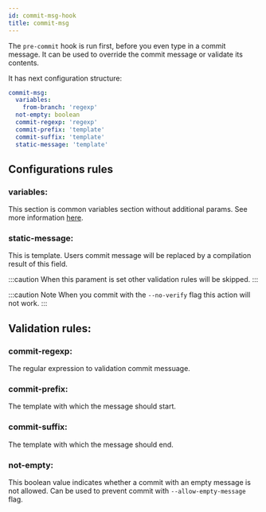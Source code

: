 ```yaml
---
id: commit-msg-hook
title: commit-msg
---
```


The `pre-commit` hook is run first, before you even type in a commit message. It can be used to override the commit message or validate its contents.

It has next configuration structure:

```yaml
commit-msg:
  variables:
    from-branch: 'regexp'
  not-empty: boolean
  commit-regexp: 'regexp'
  commit-prefix: 'template'
  commit-suffix: 'template'
  static-message: 'template'
```

## Configurations rules

### variables:
This section is common variables section without additional params. See more information [here](./../variables.md).

### static-message:
This is template. Users commit message will be replaced by a compilation result of this field.

:::caution
When this parament is set other validation rules will be skipped.
:::

:::caution Note
When you commit with the `--no-verify` flag this action will not work.
:::

## Validation rules:

### commit-regexp:
The regular expression to validation commit messuage.

### commit-prefix:
The template with which the message should start.

### commit-suffix:
The template with which the message should end.

### not-empty:
This boolean value indicates whether a commit with an empty message is not allowed.
Can be used to prevent commit with `--allow-empty-message` flag.
